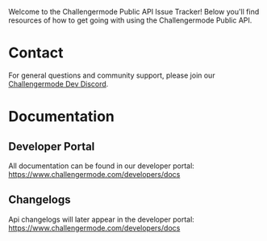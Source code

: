 Welcome to the Challengermode Public API Issue Tracker! 
Below you'll find resources of how to get going with using the Challengermode Public API.

# Contact
For general questions and community support, please join our [Challengermode Dev Discord](...).

# Documentation
## Developer Portal
All documentation can be found in our developer portal: https://www.challengermode.com/developers/docs

## Changelogs
Api changelogs will later appear in the developer portal: https://www.challengermode.com/developers/docs

